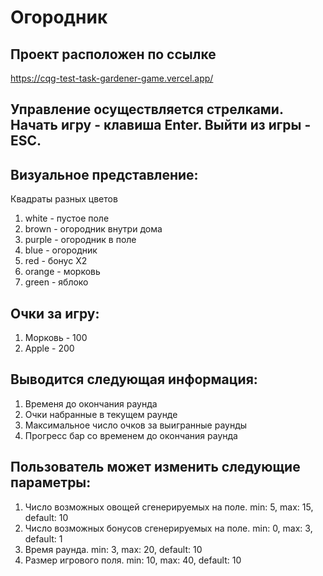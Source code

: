 # Огородник

## Проект расположен по ссылке

https://cqg-test-task-gardener-game.vercel.app/

## Управление осуществляется стрелками. Начать игру - клавиша Enter. Выйти из игры - ESC.

## Визуальное представление:

Квадраты разных цветов
1. white - пустое поле
2. brown - огородник внутри дома
3. purple - огородник в поле
4. blue - огородник
5. red - бонус X2
6. orange - морковь
7. green - яблоко

## Очки за игру:
 
 1. Морковь - 100
 2. Apple - 200

## Выводится следующая информация:

1. Временя до окончания раунда
2. Очки набранные в текущем раунде
3. Максимальное число очков за выигранные раунды
4. Прогресс бар со временем до окончания раунда

## Пользователь может изменить следующие параметры:
1. Число возможных овощей сгенерируемых на поле. min: 5, max: 15, default: 10
2. Число возможных бонусов сгенерируемых на поле. min: 0, max: 3, default: 1
3. Время раунда. min: 3, max: 20, default: 10
4. Размер игрового поля. min: 10, max: 40, default: 10
